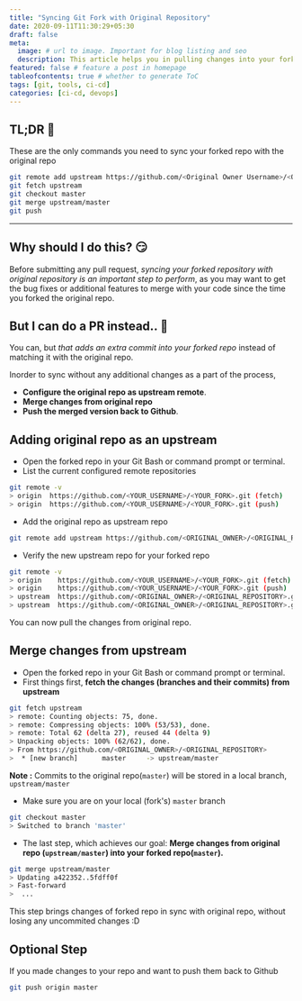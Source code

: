 ```yaml
---
title: "Syncing Git Fork with Original Repository"
date: 2020-09-11T11:30:29+05:30
draft: false
meta:
  image: # url to image. Important for blog listing and seo
  description: This article helps you in pulling changes into your forked repository from the original one.
featured: false # feature a post in homepage
tableofcontents: true # whether to generate ToC
tags: [git, tools, ci-cd]
categories: [ci-cd, devops]
---
```


<!--  Start Typing... -->

## TL;DR :rocket:

These are the only commands you need to sync your forked repo with the original repo

```sh
git remote add upstream https://github.com/<Original Owner Username>/<Original Repository>.git
git fetch upstream
git checkout master
git merge upstream/master
git push
```

---

## Why should I do this? :smirk:

Before submitting any pull request, _syncing your forked repository with original repository is an important step to perform_, as you may want to get the bug fixes or additional features to merge with your code since the time you forked the original repo.

## But I can do a PR instead.. :information_desk_person:

You can, but _that adds an extra commit into your forked repo_ instead of matching it with the original repo.

Inorder to sync without any additional changes as a part of the process,

- **Configure the original repo as upstream remote**.
- **Merge changes from original repo**
- **Push the merged version back to Github**.

## Adding original repo as an upstream

- Open the forked repo in your Git Bash or command prompt or terminal.
- List the current configured remote repositories

```sh
git remote -v
> origin  https://github.com/<YOUR_USERNAME>/<YOUR_FORK>.git (fetch)
> origin  https://github.com/<YOUR_USERNAME>/<YOUR_FORK>.git (push)
```

- Add the original repo as upstream repo

```sh
git remote add upstream https://github.com/<ORIGINAL_OWNER>/<ORIGINAL_REPOSITORY>.git
```

- Verify the new upstream repo for your forked repo

```sh
git remote -v
> origin    https://github.com/<YOUR_USERNAME>/<YOUR_FORK>.git (fetch)
> origin    https://github.com/<YOUR_USERNAME>/<YOUR_FORK>.git (push)
> upstream  https://github.com/<ORIGINAL_OWNER>/<ORIGINAL_REPOSITORY>.git (fetch)
> upstream  https://github.com/<ORIGINAL_OWNER>/<ORIGINAL_REPOSITORY>.git (push)
```

You can now pull the changes from original repo.

## Merge changes from upstream

- Open the forked repo in your Git Bash or command prompt or terminal.
- First things first, **fetch the changes (branches and their commits) from upstream**

```sh
git fetch upstream
> remote: Counting objects: 75, done.
> remote: Compressing objects: 100% (53/53), done.
> remote: Total 62 (delta 27), reused 44 (delta 9)
> Unpacking objects: 100% (62/62), done.
> From https://github.com/<ORIGINAL_OWNER>/<ORIGINAL_REPOSITORY>
>  * [new branch]      master     -> upstream/master
```

**Note :** Commits to the original repo(`master`) will be stored in a local branch, `upstream/master`

- Make sure you are on your local (fork's) `master` branch

```sh
git checkout master
> Switched to branch 'master'
```

- The last step, which achieves our goal: **Merge changes from original repo (`upstream/master`) into your forked repo(`master`).**

```sh
git merge upstream/master
> Updating a422352..5fdff0f
> Fast-forward
>  ...
```

This step brings changes of forked repo in sync with original repo, without losing any uncommited changes :D

## Optional Step

If you made changes to your repo and want to push them back to Github

```sh
git push origin master
```

